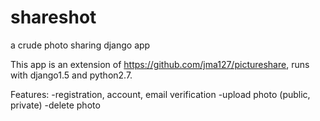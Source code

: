 shareshot
=========

a crude photo sharing django app 

This app is an extension of https://github.com/jma127/pictureshare, runs with django1.5 and python2.7.

Features:
-registration, account, email verification
-upload photo (public, private)
-delete photo
